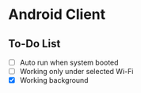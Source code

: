 # Android Client

## To-Do List

- [ ] Auto run when system booted
- [ ] Working only under selected Wi-Fi
- [x] Working background
